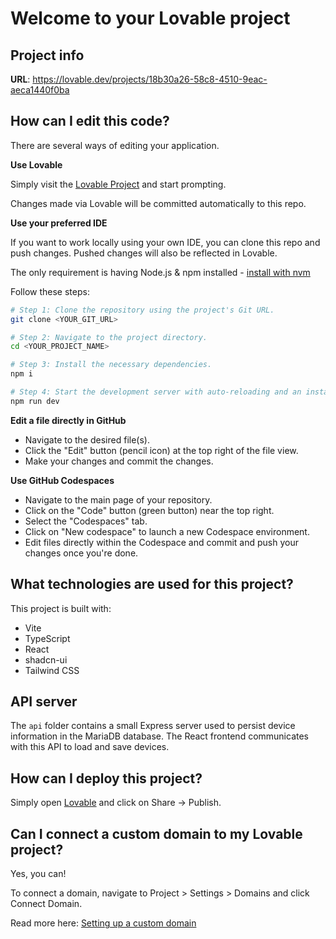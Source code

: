 # Welcome to your Lovable project

## Project info

**URL**: https://lovable.dev/projects/18b30a26-58c8-4510-9eac-aeca1440f0ba

## How can I edit this code?

There are several ways of editing your application.

**Use Lovable**

Simply visit the [Lovable Project](https://lovable.dev/projects/18b30a26-58c8-4510-9eac-aeca1440f0ba) and start prompting.

Changes made via Lovable will be committed automatically to this repo.

**Use your preferred IDE**

If you want to work locally using your own IDE, you can clone this repo and push changes. Pushed changes will also be reflected in Lovable.

The only requirement is having Node.js & npm installed - [install with nvm](https://github.com/nvm-sh/nvm#installing-and-updating)

Follow these steps:

```sh
# Step 1: Clone the repository using the project's Git URL.
git clone <YOUR_GIT_URL>

# Step 2: Navigate to the project directory.
cd <YOUR_PROJECT_NAME>

# Step 3: Install the necessary dependencies.
npm i

# Step 4: Start the development server with auto-reloading and an instant preview.
npm run dev
```

**Edit a file directly in GitHub**

- Navigate to the desired file(s).
- Click the "Edit" button (pencil icon) at the top right of the file view.
- Make your changes and commit the changes.

**Use GitHub Codespaces**

- Navigate to the main page of your repository.
- Click on the "Code" button (green button) near the top right.
- Select the "Codespaces" tab.
- Click on "New codespace" to launch a new Codespace environment.
- Edit files directly within the Codespace and commit and push your changes once you're done.

## What technologies are used for this project?

This project is built with:

- Vite
- TypeScript
- React
- shadcn-ui
- Tailwind CSS

## API server

The `api` folder contains a small Express server used to persist
device information in the MariaDB database. The React frontend
communicates with this API to load and save devices.

## How can I deploy this project?

Simply open [Lovable](https://lovable.dev/projects/18b30a26-58c8-4510-9eac-aeca1440f0ba) and click on Share -> Publish.

## Can I connect a custom domain to my Lovable project?

Yes, you can!

To connect a domain, navigate to Project > Settings > Domains and click Connect Domain.

Read more here: [Setting up a custom domain](https://docs.lovable.dev/tips-tricks/custom-domain#step-by-step-guide)
